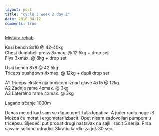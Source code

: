 ```yaml
---
layout: post
title: "cycle 3 week 2 day 2"
date: 2016-04-12
comments: true
---
```


[Mistura rehab](/snagata/log/2015/07/20/mistura-rehab/)

Kosi bench 8x10 @ 42-40kg  
Chest dumbbell press 3xmax. @ 12.5kg + drop set   
Flys 3xmax. @ 8kg + drop set   

Uski bench 8x8 @ 42.5kg  
Triceps pushdown 4xmax. @ 12kg + dupli drop set  

A1 Triceps ekstenzija bučicom iznad glave 4x15 @ 12kg  
A2 Zadnje rame 4xmax. @ 3kg  
A3 Lateralno rame 4xmax. @ 3kg  

Lagano trčanje 1000m  

Danas me od kad sam se digao opet žulja lopatica. A jučer radio noge :S Možda ću morat i ergometar izbacit. Opet nisam zadovoljan pumpom u tricepsu. Sljedeći put probat drugi nastavak na sajli i radit 5 serija. Prsa sasvim solidno odradio. Skratio kardio za još 30 sec.
